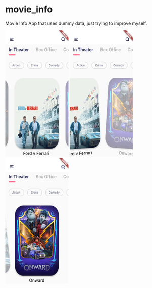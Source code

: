 # movie_info

Movie Info App that uses dummy data, just trying to improve myself.


<img src="https://github.com/ataberkcanitez/movie-info/blob/master/screenshots/Simulator%20Screen%20Shot%20-%20iPhone%20SE%20(2nd%20generation)%20-%202020-10-03%20at%2016.23.15.png?raw=true" data-canonical-src="https://github.com/ataberkcanitez/movie-info/blob/master/screenshots/Simulator%20Screen%20Shot%20-%20iPhone%20SE%20(2nd%20generation)%20-%202020-10-03%20at%2016.23.15.png?raw=true" width="200" height="400" />


<img src="https://github.com/ataberkcanitez/movie-info/blob/master/screenshots/Simulator%20Screen%20Shot%20-%20iPhone%20SE%20(2nd%20generation)%20-%202020-10-03%20at%2016.23.27.png?raw=true" data-canonical-src="https://github.com/ataberkcanitez/movie-info/blob/master/screenshots/Simulator%20Screen%20Shot%20-%20iPhone%20SE%20(2nd%20generation)%20-%202020-10-03%20at%2016.23.27.png?raw=true" width="200" height="400" />


<img src="https://github.com/ataberkcanitez/movie-info/blob/master/screenshots/Simulator%20Screen%20Shot%20-%20iPhone%20SE%20(2nd%20generation)%20-%202020-10-03%20at%2016.23.29.png?raw=true" data-canonical-src="https://github.com/ataberkcanitez/movie-info/blob/master/screenshots/Simulator%20Screen%20Shot%20-%20iPhone%20SE%20(2nd%20generation)%20-%202020-10-03%20at%2016.23.29.png?raw=true" width="200" height="400" />
